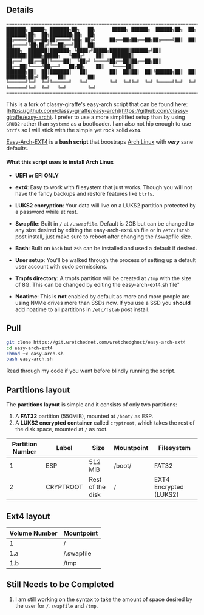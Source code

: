 ## Details

```text
=============================================================================================================
███████╗ █████╗ ███████╗██╗   ██╗      █████╗ ██████╗  ██████╗██╗  ██╗      ███████╗██╗  ██╗████████╗██╗  ██╗
██╔════╝██╔══██╗██╔════╝╚██╗ ██╔╝     ██╔══██╗██╔══██╗██╔════╝██║  ██║      ██╔════╝╚██╗██╔╝╚══██╔══╝██║  ██║
█████╗  ███████║███████╗ ╚████╔╝█████╗███████║██████╔╝██║     ███████║█████╗█████╗   ╚███╔╝    ██║   ███████║
██╔══╝  ██╔══██║╚════██║  ╚██╔╝ ╚════╝██╔══██║██╔══██╗██║     ██╔══██║╚════╝██╔══╝   ██╔██╗    ██║   ╚════██║
███████╗██║  ██║███████║   ██║        ██║  ██║██║  ██║╚██████╗██║  ██║      ███████╗██╔╝ ██╗   ██║        ██║
╚══════╝╚═╝  ╚═╝╚══════╝   ╚═╝        ╚═╝  ╚═╝╚═╝  ╚═╝ ╚═════╝╚═╝  ╚═╝      ╚══════╝╚═╝  ╚═╝   ╚═╝        ╚═╝
=============================================================================================================
```
This is a fork of classy-giraffe's easy-arch script that can be found here: [https://github.com/classy-giraffe/easy-arch](https://github.com/classy-giraffe/easy-arch). I prefer to use a more simplified setup than by using `GRUB2` rather than `systemd` as a bootloader. I am also not hip enough to use `btrfs` so I will stick with the simple yet rock solid `ext4`.

[Easy-Arch-EXT4](https://git.wretchednet.com/wretchedghost/easy-arch-ext4) is a **bash script** that boostraps [Arch Linux](https://archlinux.org/) with ***very*** sane defaults.

#### What this script uses to install Arch Linux

- **UEFI or EFI ONLY**

- **ext4**: Easy to work with filesystem that just works. Though you will not have the fancy backups and restore features like `btrfs`.
- **LUKS2 encryption**: Your data will live on a LUKS2 partition protected by a password while at rest.
- **Swapfile**: Built in `/` at `/.swapfile`. Default is 2GB but can be changed to any size desired by editing the easy-arch-ext4.sh file or in `/etc/fstab` post install, just make sure to reboot after changing the /.swapfile size.
- **Bash**: Built on `bash` but `zsh` can be installed and used a default if desired.
- **User setup**: You'll be walked through the process of setting up a default user account with sudo permissions.
- **Tmpfs directory**: A tmpfs partition will be created at `/tmp` with the size of 8G. This can be changed by editing the easy-arch-ext4.sh file"
- **Noatime**: This is **not** enabled by default as more and more people are using NVMe drives more than SSDs now. If you use a SSD you **should** add noatime to all partitions in `/etc/fstab` post install.

## Pull

```bash 
git clone https://git.wretchednet.com/wretchedghost/easy-arch-ext4
cd easy-arch-ext4
chmod +x easy-arch.sh
bash easy-arch.sh
```

Read through my code if you want before blindly running the script.

## Partitions layout 

The **partitions layout** is simple and it consists of only two partitions:
1. A **FAT32** partition (550MiB), mounted at `/boot/` as ESP.
2. A **LUKS2 encrypted container** called `cryptroot`, which takes the rest of the disk space, mounted at `/` as root.

| Partition Number | Label     | Size              | Mountpoint     | Filesystem              |
|------------------|-----------|-------------------|----------------|-------------------------|
| 1                | ESP       | 512 MiB           | /boot/         | FAT32                   |
| 2                | CRYPTROOT | Rest of the disk  | /              | EXT4 Encrypted (LUKS2) |


## Ext4 layout

| Volume Number | Mountpoint                    |
|---------------|-------------------------------|
| 1             | /                             |
| 1.a           | /.swapfile                    |
| 1.b           | /tmp                          |

## Still Needs to be Completed

1. I am still working on the syntax to take the amount of space desired by the user for `/.swapfile` and `/tmp`.
